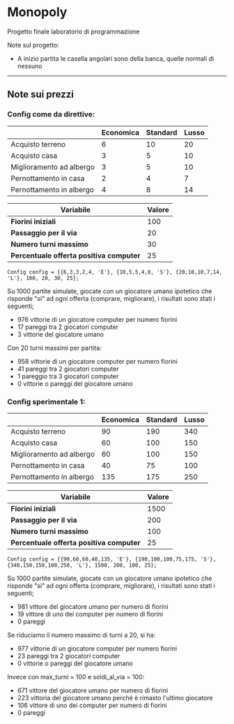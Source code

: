 # Monopoly
Progetto finale laboratorio di programmazione


Note sul progetto:
- A inizio partita le casella angolari sono della banca, quelle normali di nessuno


---
## Note sui prezzi
### Config come da direttive:

|                          | Economica | Standard | Lusso |
|--------------------------|-----------|----------|-------|
| Acquisto terreno         | 6         | 10       | 20    |
| Acquisto casa            | 3         | 5        | 10    |
| Miglioramento ad albergo | 3         | 5        | 10    |
| Pernottamento in casa    | 2         | 4        | 7     |
| Pernottamento in albergo | 4         | 8        | 14    |

| Variabile                                 | Valore |
|-------------------------------------------|--------|
| **Fiorini iniziali**                      | 100    |
| **Passaggio per il via**                  | 20     |
| **Numero turni massimo**                  | 30     |
| **Percentuale offerta positiva computer** | 25     |

`Config config = {{6,3,3,2,4, 'E'},
{10,5,5,4,8, 'S'},
{20,10,10,7,14, 'L'},
100, 20, 30, 25};`

Su 1000 partite simulate, giocate con un giocatore umano ipotetico che risponde "si" ad ogni offerta
(comprare, migliorare), i risultati sono stati i seguenti;
- 976 vittorie di un giocatore computer per numero fiorini
- 17 pareggi tra 2 giocatori computer
- 3 vittorie del giocatore umano


Con 20 turni massimi per partita:
- 958 vittorie di un giocatore computer per numero fiorini
- 41 pareggi tra 2 giocatori computer
- 1 pareggio tra 3 giocatori computer
- 0 vittorie o pareggi del giocatore umano


### Config sperimentale 1:

|                          | Economica | Standard | Lusso |
|--------------------------|-----------|----------|-------|
| Acquisto terreno         | 90        | 190      | 340   |
| Acquisto casa            | 60        | 100      | 150   |
| Miglioramento ad albergo | 60        | 100      | 150   |
| Pernottamento in casa    | 40        | 75       | 100   |
| Pernottamento in albergo | 135       | 175      | 250   |

| Variabile                                 | Valore |
|-------------------------------------------|--------|
| **Fiorini iniziali**                      | 1500   |
| **Passaggio per il via**                  | 200    |
| **Numero turni massimo**                  | 100    |
| **Percentuale offerta positiva computer** | 25     |

`Config config = {{90,60,60,40,135, 'E'},
{190,100,100,75,175, 'S'},
{340,150,150,100,250, 'L'},
1500, 200, 100, 25};`

Su 1000 partite simulate, giocate con un giocatore umano ipotetico che risponde "si" ad ogni offerta
(comprare, migliorare), i risultati sono stati i seguenti;
- 981 vittore del giocatore umano per numero di fiorini
- 19 vittore di uno dei computer per numero di fiorini
- 0 pareggi

Se riduciamo il numero massimo di turni a 20, si ha:
- 977 vittorie di un giocatore computer per numero fiorini
- 23 pareggi tra 2 giocatori computer
- 0 vittorie o pareggi del giocatore umano

Invece con max_turni = 100 e soldi_al_via = 100:
- 671 vittore del giocatore umano per numero di fiorini
- 223 vittoria del giocatore umano perché è rimasto l'ultimo giocatore
- 106 vittore di uno dei computer per numero di fiorini 
- 0 pareggi